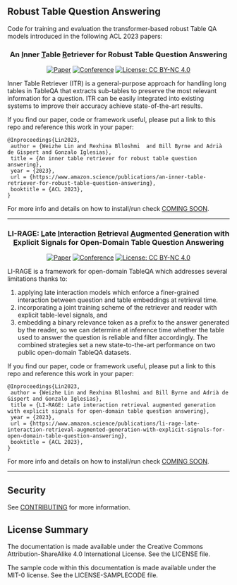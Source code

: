 ## Robust Table Question Answering

Code for training and evaluation the transformer-based robust Table QA models introduced in the following ACL 2023 papers:

<div align="center">    
 
### An <u>I</u>nner <u>T</u>able <u>R</u>etriever for Robust Table Question Answering

[![Paper](https://img.shields.io/badge/Paper-Amazon_Science-orange)](https://www.amazon.science/publications/li-rage-late-interaction-retrieval-augmented-generation-with-explicit-signals-for-open-domain-table-question-answering)
[![Conference](https://img.shields.io/badge/Conference-ACL--2023-blue)](https://2023.aclweb.org/)
[![License: CC BY-NC 4.0](https://img.shields.io/badge/License-CC%20BY--NC%204.0-lightgrey.svg)](https://creativecommons.org/licenses/by-nc/4.0/)

</div>

Inner Table Retriever (ITR) is a general-purpose approach for handling long tables in TableQA 
that extracts sub-tables to preserve the most relevant information for a question. 
ITR can be easily integrated into existing systems to improve their accuracy achieve state-of-the-art results.

If you find our paper, code or framework useful, please put a link to this repo and reference this work in your paper:

```
@Inproceedings{Lin2023,
 author = {Weizhe Lin and Rexhina Blloshmi  and Bill Byrne and Adrià de Gispert and Gonzalo Iglesias},
 title = {An inner table retriever for robust table question answering},
 year = {2023},
 url = {https://www.amazon.science/publications/an-inner-table-retriever-for-robust-table-question-answering},
 booktitle = {ACL 2023},
}
```

For more info and details on how to install/run check [COMING SOON](). 

<hr> 

<div align="center">
 
### LI-RAGE: <u>L</u>ate <u>I</u>nteraction <u>R</u>etrieval <u>A</u>ugmented <u>G</u>eneration with <u>E</u>xplicit Signals for Open-Domain Table Question Answering

[![Paper](https://img.shields.io/badge/Paper-Amazon_Science-orange)](https://www.amazon.science/publications/li-rage-late-interaction-retrieval-augmented-generation-with-explicit-signals-for-open-domain-table-question-answering)
[![Conference](https://img.shields.io/badge/Conference-ACL_2023-red)](https://2023.aclweb.org/)
[![License: CC BY-NC 4.0](https://img.shields.io/badge/License-CC%20BY--NC%204.0-lightgrey.svg)](https://creativecommons.org/licenses/by-nc/4.0/)

</div>
LI-RAGE is a framework for open-domain TableQA which addresses several limitations thanks to: 

1) applying late interaction models which enforce a finer-grained interaction between question and table embeddings at retrieval time. 
2) incorporating a joint training scheme of the retriever and reader with explicit table-level signals, and 
3) embedding a binary relevance token as a prefix to the answer generated by the reader, 
so we can determine at inference time whether the table used to answer the question is reliable and filter accordingly. 
The combined strategies set a new state-to-the-art performance on two public open-domain TableQA datasets.



If you find our paper, code or framework useful, please put a link to this repo and reference this work in your paper:

```
@Inproceedings{Lin2023,
 author = {Weizhe Lin and Rexhina Blloshmi and Bill Byrne and Adrià de Gispert and Gonzalo Iglesias},
 title = {LI-RAGE: Late interaction retrieval augmented generation with explicit signals for open-domain table question answering},
 year = {2023},
 url = {https://www.amazon.science/publications/li-rage-late-interaction-retrieval-augmented-generation-with-explicit-signals-for-open-domain-table-question-answering},
 booktitle = {ACL 2023},
}
```

For more info and details on how to install/run check [COMING SOON](). 

<hr>


## Security

See [CONTRIBUTING](CONTRIBUTING.md#security-issue-notifications) for more information.

## License Summary

The documentation is made available under the Creative Commons Attribution-ShareAlike 4.0 International License. See the LICENSE file.

The sample code within this documentation is made available under the MIT-0 license. See the LICENSE-SAMPLECODE file.
